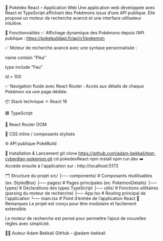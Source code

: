 🧪 Pokédex React – Application Web
Une application web développée avec React et TypeScript affichant des Pokémons issus d’une API publique. Elle propose un moteur de recherche avancé et une interface utilisateur intuitive.

🚀 Fonctionnalités
✅ Affichage dynamique des Pokémons depuis l’API publique :
https://pokebuildapi.fr/api/v1/pokemon

✅ Moteur de recherche avancé avec une syntaxe personnalisée :

name contain "Pika"

type include "Feu"

id > 100

✅ Navigation fluide avec React Router :
Accès aux détails de chaque Pokémon via une page dédiée.

📦 Stack technique
⚛️ React 18

🟦 TypeScript

🧭 React Router DOM

🎨 CSS inline / composants stylisés

🌐 API publique PokéBuild

🧰 Installation & Lancement
git clone https://github.com/adam-bekkali/test-cyberdian-pokemon.git
cd pokedexReact
npm install
npm run dev
➡️ Accède ensuite à l'application sur :
http://localhost:5173

🗂 Structure du projet
src/
├── components/      # Composants réutilisables (ex: StyledBox)
├── pages/           # Pages principales (ex: PokemonDetails)
├── types/           # Déclarations des types TypeScript
├── utils/           # Fonctions utilitaires (parsing du moteur de recherche)
├── App.tsx          # Routing principal de l'application
└── main.tsx         # Point d’entrée de l’application React
💬 Remarques
Le projet est conçu pour être modulaire et facilement extensible.

Le moteur de recherche est pensé pour permettre l’ajout de nouvelles règles avec simplicité.

👨‍💻 Auteur
Adam Bekkali
GitHub – @adam-bekkali
